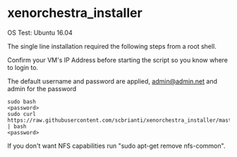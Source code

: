 # xenorchestra_installer

OS Test: Ubuntu 16.04

The single line installation required the following steps from a root shell. 

Confirm your VM's IP Address before starting the script so you know where to login to. 

The default username and password are applied, admin@admin.net and admin for the password

    sudo bash
    <password>
    sudo curl https://raw.githubusercontent.com/scbrianti/xenorchestra_installer/master/xo_install.sh | bash
    <password>
    
    
If you don't want NFS capabilities run "sudo apt-get remove nfs-common".
